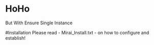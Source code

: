 # HoHo
But With Ensure Single Instance

#Installation
Please read - Mirai_Install.txt - on how to configure and establish!
